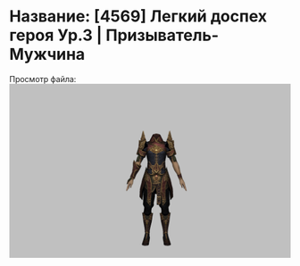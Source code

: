 # Название: [4569] Легкий доспех героя Ур.3 | Призыватель-Мужчина

Просмотр файла:
![p080021.png](p080021.png)